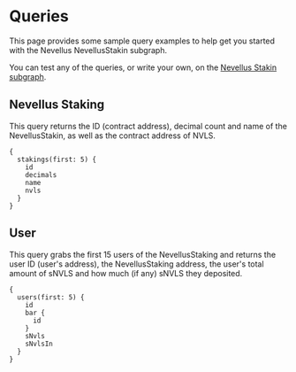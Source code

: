 # Queries

This page provides some sample query examples to help get you started with the Nevellus NevellusStakin subgraph.

You can test any of the queries, or write your own, on the [Nevellus Stakin subgraph](https://thegraph.com/explorer/subgraph).

## Nevellus Staking

This query returns the ID (contract address), decimal count and name of the NevellusStakin, as well as the contract address of NVLS.

```
{
  stakings(first: 5) {
    id
    decimals
    name
    nvls
  }
}
```

## User

This query grabs the first 15 users of the NevellusStaking and returns the user ID (user's address), the NevellusStaking address, the user's total amount of sNVLS and how much (if any) sNVLS they deposited.

```
{
  users(first: 5) {
    id
    bar {
      id
    }
    sNvls
    sNvlsIn
  }
}
```

